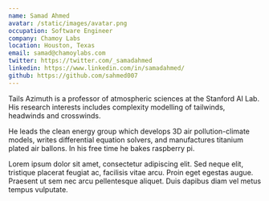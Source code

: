 ```yaml
---
name: Samad Ahmed
avatar: /static/images/avatar.png
occupation: Software Engineer
company: Chamoy Labs
location: Houston, Texas
email: samad@chamoylabs.com
twitter: https://twitter.com/_samadahmed
linkedin: https://www.linkedin.com/in/samadahmed/
github: https://github.com/sahmed007
---
```


Tails Azimuth is a professor of atmospheric sciences at the Stanford AI Lab. His research interests includes complexity modelling of tailwinds, headwinds and crosswinds.

He leads the clean energy group which develops 3D air pollution-climate models, writes differential equation solvers, and manufactures titanium plated air ballons. In his free time he bakes raspberry pi.

Lorem ipsum dolor sit amet, consectetur adipiscing elit. Sed neque elit, tristique placerat feugiat ac, facilisis vitae arcu. Proin eget egestas augue. Praesent ut sem nec arcu pellentesque aliquet. Duis dapibus diam vel metus tempus vulputate.
